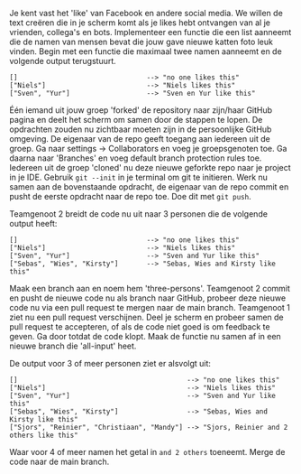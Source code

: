 Je kent vast het 'like' van Facebook en andere social media. We willen de text creëren die in je scherm komt als je 
likes hebt ontvangen van al je vrienden, collega's en bots. Implementeer een functie die een list aanneemt die de namen
van mensen bevat die jouw gave nieuwe katten foto leuk vinden. Begin met een functie die maximaal twee namen aanneemt 
en de volgende output terugstuurt.

```
[]                                --> "no one likes this"
["Niels"]                         --> "Niels likes this"
["Sven", "Yur"]                   --> "Sven en Yur like this"
```

Één iemand uit jouw groep 'forked' de repository naar zijn/haar GitHub pagina en deelt het scherm om samen door de stappen te lopen. De opdrachten zouden nu zichtbaar moeten zijn in de persoonlijke GitHub omgeving. De eigenaar van de repo geeft toegang aan iedereen uit de groep. Ga naar settings -> Collaborators en voeg je groepsgenoten toe. Ga daarna naar 'Branches' en voeg default branch protection rules toe. Iedereen uit de groep 'cloned' nu deze nieuwe geforkte repo naar je project in je IDE. Gebruik `git --init` in je terminal om git te initieren. Werk nu samen aan de bovenstaande opdracht, de eigenaar van de repo commit en pusht de eerste opdracht naar de repo toe. Doe dit met `git push`.

Teamgenoot 2 breidt de code nu uit naar 3 personen die de volgende output heeft:

```
[]                                --> "no one likes this"
["Niels"]                         --> "Niels likes this"
["Sven", "Yur"]                   --> "Sven and Yur like this"
["Sebas", "Wies", "Kirsty"]       --> "Sebas, Wies and Kirsty like this"
```

Maak een branch aan en noem hem 'three-persons'. Teamgenoot 2 commit en pusht de nieuwe code nu als branch naar GitHub, probeer deze nieuwe code nu via een pull request te mergen naar de main branch. Teamgenoot 1 ziet nu een pull request verschijnen. Deel je scherm en probeer samen de pull request te accepteren, of als de code niet goed is om feedback te geven. Ga door totdat de code klopt. Maak de functie nu samen af in een nieuwe branch die 'all-input' heet.

De output voor 3 of meer personen ziet er alsvolgt uit:

```
[]                                          --> "no one likes this"
["Niels"]                                   --> "Niels likes this"
["Sven", "Yur"]                             --> "Sven and Yur like this"
["Sebas", "Wies", "Kirsty"]                 --> "Sebas, Wies and Kirsty like this"
["Sjors", "Reinier", "Christiaan", "Mandy"] --> "Sjors, Reinier and 2 others like this" 
```

Waar voor 4 of meer namen het getal in `and 2 others` toeneemt. Merge de code naar de main branch.

